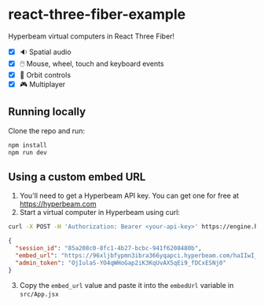 # react-three-fiber-example

Hyperbeam virtual computers in React Three Fiber!

- [x] 🔉 Spatial audio
- [x] 🖱️ Mouse, wheel, touch and keyboard events
- [x] 💫 Orbit controls
- [x] 🎮 Multiplayer

## Running locally

Clone the repo and run:

```bash
npm install
npm run dev
```

## Using a custom embed URL

1. You'll need to get a Hyperbeam API key. You can get one for free at https://hyperbeam.com
2. Start a virtual computer in Hyperbeam using curl:

```bash
curl -X POST -H 'Authorization: Bearer <your-api-key>' https://engine.hyperbeam.com/v0/vm
```

```json
{
  "session_id": "85a208c0-8fc1-4b27-bcbc-941f6208480b",
  "embed_url": "https://96xljbfypmn3ibra366yqapci.hyperbeam.com/haIIwI_BSye8vJQfYghICw?token=QAWRxLz6exTKbxlFG3MTBxsoPePyDa7_WO3FCxKO73M",
  "admin_token": "OjIulaS-YO4qWHoGap2iK3KqUvAX5qEi9_fDCxESNj0"
}
```

3. Copy the `embed_url` value and paste it into the `embedUrl` variable in `src/App.jsx`
